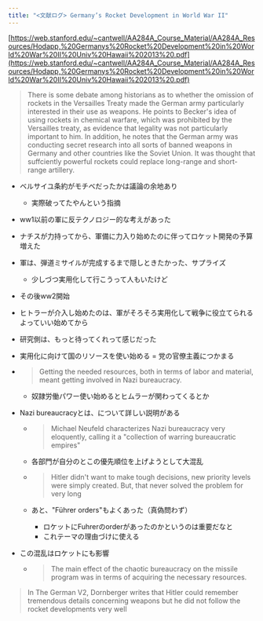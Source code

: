 ```yaml
---
title: "<文献ログ> Germany’s Rocket Development in World War II"
---
```


[https://web.stanford.edu/~cantwell/AA284A_Course_Material/AA284A_Resources/Hodapp,%20Germanys%20Rocket%20Development%20in%20World%20War%20II%20Univ%20Hawaii%202013%20.pdf](https://web.stanford.edu/~cantwell/AA284A_Course_Material/AA284A_Resources/Hodapp,%20Germanys%20Rocket%20Development%20in%20World%20War%20II%20Univ%20Hawaii%202013%20.pdf)

 > 
 > There is some debate among historians as to whether the omission of rockets in the Versailles Treaty made the German army particularly interested in their use as weapons.
 > He points to Becker's idea of using rockets in chemical warfare, which was prohibited by the Versailles treaty, as evidence that legality was not particularly important to him. In addition, he notes that the German army was conducting secret research into all sorts of banned weapons in Germany and other countries like the Soviet Union. It was thought that suffciently powerful rockets could replace long-range and short-range artillery.

* ベルサイユ条約がモチベだったかは議論の余地あり
  
  * 実際破ってたやんという指摘
* ww1以前の軍に反テクノロジー的な考えがあった

* ナチスが力持ってから、軍備に力入り始めたのに伴ってロケット開発の予算増えた

* 軍は、弾道ミサイルが完成するまで隠しときたかった、サプライズ
  
  * 少しづつ実用化して行こうって人もいたけど
* その後ww2開始

* ヒトラーが介入し始めたのは、軍がそろそろ実用化して戦争に役立てられるよっていい始めてから

* 研究側は、もっと待ってくれって感じだった

* 実用化に向けて国のリソースを使い始める = 党の官僚主義につかまる

* 
   > 
   > Getting the needed resources, both in terms of labor and material, meant getting involved in Nazi bureaucracy.
  
  * 奴隷労働パワー使い始めるとヒムラーが関わってくるとか
* Nazi bureaucracyとは、について詳しい説明がある
  
  * 
     > 
     > Michael Neufeld characterizes Nazi bureaucracy very eloquently, calling it a "collection of warring bureaucratic empires"
  
  * 各部門が自分のとこの優先順位を上げようとして大混乱
  * 
     > 
     > Hitler didn't want to make tough decisions, new priority levels were simply created. But, that never solved the problem for very long
  
  * あと、"Führer orders"もよくあった（真偽問わず）
    * ロケットにFuhrerのorderがあったのかというのは重要だなと
    * これテーマの理由づけに使える
* この混乱はロケットにも影響
  
  * 
     > 
     > The main effect of the chaotic bureaucracy on the missile program was in terms of acquiring the necessary resources.

 > 
 > In The German V2, Dornberger writes that Hitler could remember tremendous details concerning weapons but he did not follow the rocket developments very well
